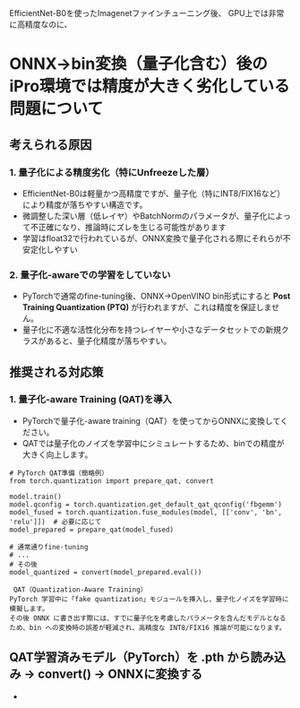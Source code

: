 EfficientNet-B0を使ったImagenetファインチューニング後、
GPU上では非常に高精度なのに、
# ONNX→bin変換（量子化含む）後のiPro環境では精度が大きく劣化している問題について

## 考えられる原因
### 1. 量子化による精度劣化（特にUnfreezeした層）
   - EfficientNet-B0は軽量かつ高精度ですが、量子化（特にINT8/FIX16など）により精度が落ちやすい構造です。
   - 微調整した深い層（低レイヤ）やBatchNormのパラメータが、量子化によって不正確になり、推論時にズレを生じる可能性があります
   - 学習はfloat32で行われているが、ONNX変換で量子化される際にそれらが不安定化しやすい

### 2. 量子化-awareでの学習をしていない
   - PyTorchで通常のfine-tuning後、ONNX→OpenVINO bin形式にすると **Post Training Quantization (PTQ)** が行われますが、これは精度を保証しません。
   - 量子化に不適な活性化分布を持つレイヤーや小さなデータセットでの新規クラスがあると、量子化精度が落ちやすい。

## 推奨される対応策
### 1. 量子化-aware Training (QAT)を導入
   - PyTorchで量子化-aware training（QAT）を使ってからONNXに変換してください。
   - QATでは量子化のノイズを学習中にシミュレートするため、binでの精度が大きく向上します。
```
# PyTorch QAT準備（簡略例）
from torch.quantization import prepare_qat, convert

model.train()
model.qconfig = torch.quantization.get_default_qat_qconfig('fbgemm')
model_fused = torch.quantization.fuse_modules(model, [['conv', 'bn', 'relu']])  # 必要に応じて
model_prepared = prepare_qat(model_fused)

# 通常通りfine-tuning
# ...
# その後
model_quantized = convert(model_prepared.eval())
```
```
 QAT（Quantization‑Aware Training）
PyTorch 学習中に「fake quantization」モジュールを挿入し、量子化ノイズを学習時に模擬します。
その後 ONNX に書き出す際には、すでに量子化を考慮したパラメータを含んだモデルとなるため、bin への変換時の誤差が軽減され、高精度な INT8/FIX16 推論が可能になります。
```
## QAT学習済みモデル（PyTorch）を .pth から読み込み → convert() → ONNXに変換する
   - 
